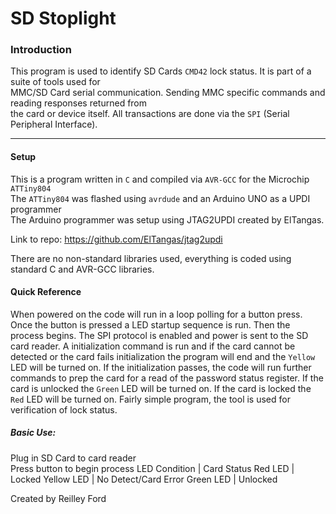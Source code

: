 # SD Stoplight #

### Introduction ###
This program is used to identify SD Cards `CMD42` lock status. It is part of a suite of tools used for  
MMC/SD Card serial communication. Sending MMC specific commands and reading responses returned from  
the card or device itself. All transactions are done via the `SPI` (Serial Peripheral Interface).   

- - - -

#### Setup ####
This is a program written in `C` and compiled via `AVR-GCC` for the Microchip `ATTiny804`  
The `ATTiny804` was flashed using `avrdude` and an Arduino UNO as a UPDI programmer  
The Arduino programmer was setup using JTAG2UPDI created by ElTangas.  

Link to repo: https://github.com/ElTangas/jtag2updi  

There are no non-standard libraries used, everything is coded using standard C and AVR-GCC libraries. 


#### Quick Reference ####
When powered on the code will run in a loop polling for a button press. Once the button is pressed a LED startup sequence
is run. Then the process begins. The SPI protocol is enabled and power is sent to the SD card reader. A initialization 
command is run and if the card cannot be detected or the card fails initialization the program will end and the `Yellow`  
LED will be turned on. If the initialization passes, the code will run further commands to prep the card for a read of the 
password status register. If the card is unlocked the `Green` LED will be turned on. If the card is locked the `Red` LED
will be turned on. Fairly simple program, the tool is used for verification of lock status.


##### Basic Use: #####
Plug in SD Card to card reader  
Press button to begin process 
LED Condition | Card Status
Red LED       | Locked
Yellow LED    | No Detect/Card Error
Green LED     | Unlocked

Created by Reilley Ford
